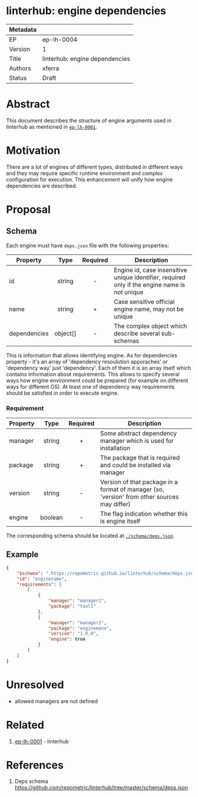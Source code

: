 # linterhub: engine dependencies

| Metadata     |                                         |
| ------------ |-----------------------------------------|
| EP           | ep-lh-0004                              |
| Version      | 1                                       |
| Title        | linterhub: engine dependencies          |
| Authors      | xferra                                  |
| Status       | Draft                                   |

# Abstract

This document describes the structure of engine arguments used in linterhub as mentioned in [`ep-lh-0001`](#related).

# Motivation

There are a lot of engines of different types, distributed in different ways and they may require specific runtime environment and complex configuration for execution. This enhancement will unify how engine dependencies are described.

# Proposal

## Schema

Each engine must have `deps.json` file with the following properties:

| Property     | Type     | Required | Description |
| -            | :-:      | :-:      | -           |
| id           | string   | -        | Engine id, case insensitive unique identifier, required only if the engine name is not unique |
| name         | string   | +        | Case sensitive official engine name, may not be unique |
| dependencies | object[] | -        | The complex object which describe several sub-schemas |

This is information that allows identifying engine. As for dependencies property - it's an array of 'dependency resoulution apporaches' or 'dependency way' just 'dependency'. Each of them it is an array itself which contains information about requirements. This allows to specify several ways how engine environment could be prepared (for example on different ways for different OS). At least one of dependency way requirements should be satisfied in order to execute engine. 

### Requirement

| Property  | Type     | Required | Description |
| -         | :-:      | :-:      | -           |
| manager   | string   | +        | Some abstract dependency manager which is used for installation |
| package   | string   | +        | The package that is required and could be installed via manager |
| version   | string   | -        | Version of that package in a format of manager (so, 'version' from other sources may differ) |
| engine    | boolean  | -        | The flag indication whether this is engine itself |

The corresponding schema should be located at [`./schema/deps.json`](#references).

## Example

```json
{
    "$schema": ".https://repometric.github.io/linterhub/schema/deps.json",
    "id": "enginename",
    "requirements": [
        [
            {
                "manager": "manager1",
                "package": "tool1"
            },
            {
                "manager": "manager2",
                "package": "enginemane",
                "version": "1.0.0",
                "engine": true
            }
        ]
    ]
}
```

# Unresolved

- allowed managers are not defined

# Related

1. [ep-lh-0001](ep-lh-0001.md) - linterhub

# References

1. Deps schema https://github.com/repometric/linterhub/tree/master/schema/deps.json
